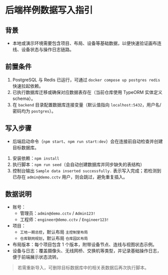 # 后端样例数据写入指引

## 背景
- 本地或演示环境需要包含项目、布局、设备等基础数据，以便快速验证画布连线、设备状态与操作日志链路。

## 前置条件
1. PostgreSQL 与 Redis 已运行，可通过 `docker compose up postgres redis` 快速拉起依赖。
2. 已执行数据库迁移或确保对应数据表存在（当前仓库使用 TypeORM 实体定义 schema）。
3. 在 `backend` 目录配置数据库连接变量（默认值指向 `localhost:5432`，用户名/密码均为 `postgres`）。

## 写入步骤
- 后端启动命令（`npm start`、`npm run start:dev`）会在连接前自动检查并创建目标数据库。
1. 安装依赖：`npm install`
2. 执行脚本：`npm run seed`（会自动创建数据库并同步缺失的表结构）
3. 控制台输出 `Sample data inserted successfully.` 表示写入完成；若检测到已存在 `admin@demo.cctv` 用户，则会跳过，避免重复插入。

## 数据说明
- 账号：
  - 管理员：`admin@demo.cctv` / `Admin123!`
  - 工程师：`engineer@demo.cctv` / `Engineer123!`
- 项目：
  - `工地一期总控`，默认布局 `主控制室布局`
  - `仓库联网规划`，默认布局 `仓库园区布局`
- 布局版本：每个项目包含 1 个版本，附带设备节点、连线与视图状态示例。
- 设备与日志：覆盖摄像头、无线网桥、交换机等类型，并记录基础操作日志，便于前端展示状态流转。

> 若需重新导入，可删除目标数据库中的相关表数据后再次执行脚本。